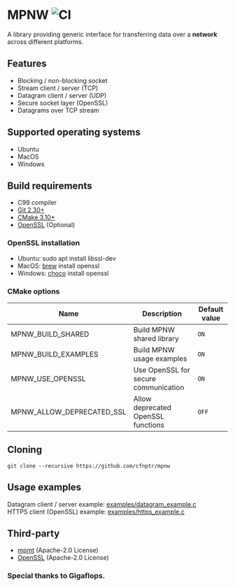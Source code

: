 # MPNW ![CI](https://github.com/cfnptr/mpnw/actions/workflows/cmake.yml/badge.svg)

A library providing generic interface for transferring data over a **network** across different platforms.

## Features

* Blocking / non-blocking socket
* Stream client / server (TCP)
* Datagram client / server (UDP)
* Secure socket layer (OpenSSL)
* Datagrams over TCP stream

## Supported operating systems

* Ubuntu
* MacOS
* Windows

## Build requirements

* C99 compiler
* [Git 2.30+](https://git-scm.com/)
* [CMake 3.10+](https://cmake.org/)
* [OpenSSL](https://openssl.org/) (Optional)

### OpenSSL installation

* Ubuntu: sudo apt install libssl-dev
* MacOS: [brew](https://brew.sh/) install openssl
* Windows: [choco](https://chocolatey.org/) install openssl

### CMake options

| Name                      | Description                          | Default value |
|---------------------------|--------------------------------------|---------------|
| MPNW_BUILD_SHARED         | Build MPNW shared library            | `ON`          |
| MPNW_BUILD_EXAMPLES       | Build MPNW usage examples            | `ON`          |
| MPNW_USE_OPENSSL          | Use OpenSSL for secure communication | `ON`          |
| MPNW_ALLOW_DEPRECATED_SSL | Allow deprecated OpenSSL functions   | `OFF`         |

## Cloning

```
git clone --recursive https://github.com/cfnptr/mpnw
```

## Usage examples

Datagram client / server example: [examples/datagram_example.c](https://github.com/cfnptr/mpnw/blob/main/examples/datagram_example.c)<br/>
HTTPS client (OpenSSL) example: [examples/https_example.c](https://github.com/cfnptr/mpnw/blob/main/examples/https_example.c)

## Third-party

* [mpmt](https://github.com/cfnptr/mpmt/) (Apache-2.0 License)
* [OpenSSL](https://github.com/openssl/openssl/) (Apache-2.0 License)

### Special thanks to Gigaflops.

